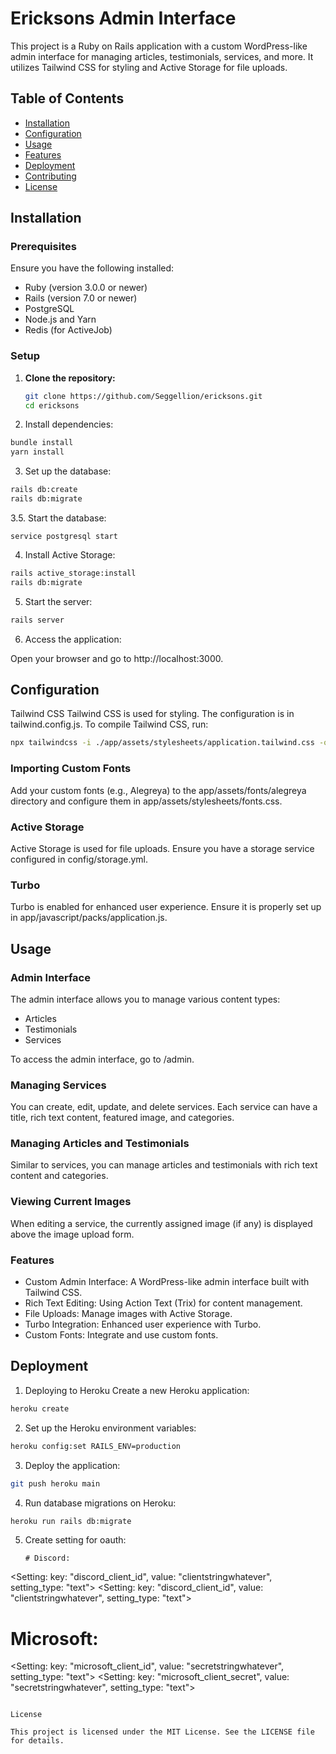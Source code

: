 # Ericksons Admin Interface

This project is a Ruby on Rails application with a custom WordPress-like admin interface for managing articles, testimonials, services, and more. It utilizes Tailwind CSS for styling and Active Storage for file uploads.

## Table of Contents

- [Installation](#installation)
- [Configuration](#configuration)
- [Usage](#usage)
- [Features](#features)
- [Deployment](#deployment)
- [Contributing](#contributing)
- [License](#license)

## Installation

### Prerequisites

Ensure you have the following installed:

- Ruby (version 3.0.0 or newer)
- Rails (version 7.0 or newer)
- PostgreSQL
- Node.js and Yarn
- Redis (for ActiveJob)

### Setup

1. **Clone the repository:**

   ```bash
   git clone https://github.com/Seggellion/ericksons.git
   cd ericksons
   ```
   
2. Install dependencies:

```bash
bundle install
yarn install
```

3. Set up the database:

```bash
rails db:create
rails db:migrate
```

3.5. Start the database:

```
service postgresql start
```

4. Install Active Storage:

```bash
rails active_storage:install
rails db:migrate
```

5. Start the server:

```bash
rails server
```

6. Access the application:

Open your browser and go to http://localhost:3000.

## Configuration
Tailwind CSS
Tailwind CSS is used for styling. The configuration is in tailwind.config.js. To compile Tailwind CSS, run:

```bash
npx tailwindcss -i ./app/assets/stylesheets/application.tailwind.css -o ./app/assets/stylesheets/application.css --watch
```

### Importing Custom Fonts
Add your custom fonts (e.g., Alegreya) to the app/assets/fonts/alegreya directory and configure them in app/assets/stylesheets/fonts.css.

### Active Storage
Active Storage is used for file uploads. Ensure you have a storage service configured in config/storage.yml.

### Turbo
Turbo is enabled for enhanced user experience. Ensure it is properly set up in app/javascript/packs/application.js.

## Usage

### Admin Interface
The admin interface allows you to manage various content types:

- Articles
- Testimonials
- Services

To access the admin interface, go to /admin.

### Managing Services
You can create, edit, update, and delete services. Each service can have a title, rich text content, featured image, and categories.

### Managing Articles and Testimonials
Similar to services, you can manage articles and testimonials with rich text content and categories.

### Viewing Current Images
When editing a service, the currently assigned image (if any) is displayed above the image upload form.

### Features
- Custom Admin Interface: A WordPress-like admin interface built with Tailwind CSS.
- Rich Text Editing: Using Action Text (Trix) for content management.
- File Uploads: Manage images with Active Storage.
- Turbo Integration: Enhanced user experience with Turbo.
- Custom Fonts: Integrate and use custom fonts.

## Deployment

1. Deploying to Heroku
Create a new Heroku application:

```bash
heroku create
```

2. Set up the Heroku environment variables:

```bash
heroku config:set RAILS_ENV=production
```

3. Deploy the application:

```bash
git push heroku main
```

4. Run database migrations on Heroku:

```bash
heroku run rails db:migrate
```

5. Create setting for oauth:

   ```
   # Discord:
<Setting:
 key: "discord_client_id",
 value: "clientstringwhatever",
 setting_type: "text">
 <Setting:
 key: "discord_client_id",
 value: "clientstringwhatever",
 setting_type: "text">
 # Microsoft:
 <Setting:
 key: "microsoft_client_id",
 value: "secretstringwhatever",
 setting_type: "text">
  <Setting:
 key: "microsoft_client_secret",
 value: "secretstringwhatever",
 setting_type: "text">
   ```

License

This project is licensed under the MIT License. See the LICENSE file for details.
